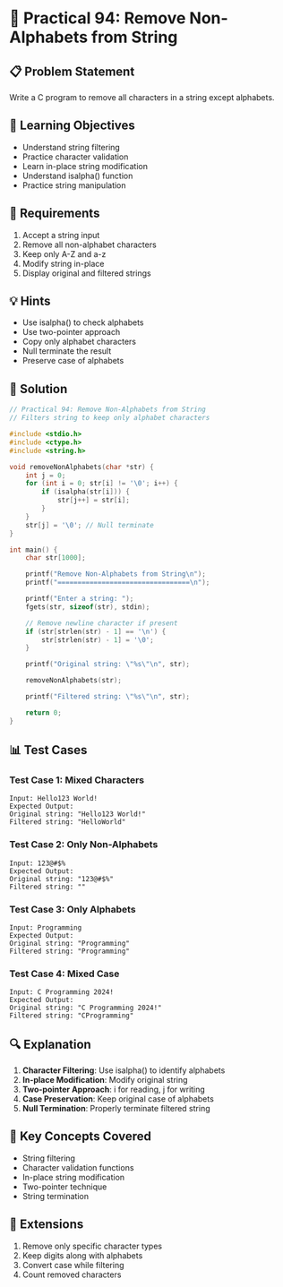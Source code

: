 # 🎯 Practical 94: Remove Non-Alphabets from String

## 📋 Problem Statement

Write a C program to remove all characters in a string except alphabets.

## 🎯 Learning Objectives

- Understand string filtering
- Practice character validation
- Learn in-place string modification
- Understand isalpha() function
- Practice string manipulation

## 📝 Requirements

1. Accept a string input
2. Remove all non-alphabet characters
3. Keep only A-Z and a-z
4. Modify string in-place
5. Display original and filtered strings

## 💡 Hints

- Use isalpha() to check alphabets
- Use two-pointer approach
- Copy only alphabet characters
- Null terminate the result
- Preserve case of alphabets

## 🔧 Solution

```c
// Practical 94: Remove Non-Alphabets from String
// Filters string to keep only alphabet characters

#include <stdio.h>
#include <ctype.h>
#include <string.h>

void removeNonAlphabets(char *str) {
    int j = 0;
    for (int i = 0; str[i] != '\0'; i++) {
        if (isalpha(str[i])) {
            str[j++] = str[i];
        }
    }
    str[j] = '\0'; // Null terminate
}

int main() {
    char str[1000];

    printf("Remove Non-Alphabets from String\n");
    printf("=================================\n");

    printf("Enter a string: ");
    fgets(str, sizeof(str), stdin);

    // Remove newline character if present
    if (str[strlen(str) - 1] == '\n') {
        str[strlen(str) - 1] = '\0';
    }

    printf("Original string: \"%s\"\n", str);

    removeNonAlphabets(str);

    printf("Filtered string: \"%s\"\n", str);

    return 0;
}
```

## 📊 Test Cases

### Test Case 1: Mixed Characters
```
Input: Hello123 World!
Expected Output:
Original string: "Hello123 World!"
Filtered string: "HelloWorld"
```

### Test Case 2: Only Non-Alphabets
```
Input: 123@#$%
Expected Output:
Original string: "123@#$%"
Filtered string: ""
```

### Test Case 3: Only Alphabets
```
Input: Programming
Expected Output:
Original string: "Programming"
Filtered string: "Programming"
```

### Test Case 4: Mixed Case
```
Input: C Programming 2024!
Expected Output:
Original string: "C Programming 2024!"
Filtered string: "CProgramming"
```

## 🔍 Explanation

1. **Character Filtering**: Use isalpha() to identify alphabets
2. **In-place Modification**: Modify original string
3. **Two-pointer Approach**: i for reading, j for writing
4. **Case Preservation**: Keep original case of alphabets
5. **Null Termination**: Properly terminate filtered string

## 🎯 Key Concepts Covered

- String filtering
- Character validation functions
- In-place string modification
- Two-pointer technique
- String termination

## 🚀 Extensions

1. Remove only specific character types
2. Keep digits along with alphabets
3. Convert case while filtering
4. Count removed characters